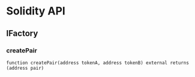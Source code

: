 # Solidity API

## IFactory

### createPair

```solidity
function createPair(address tokenA, address tokenB) external returns (address pair)
```

